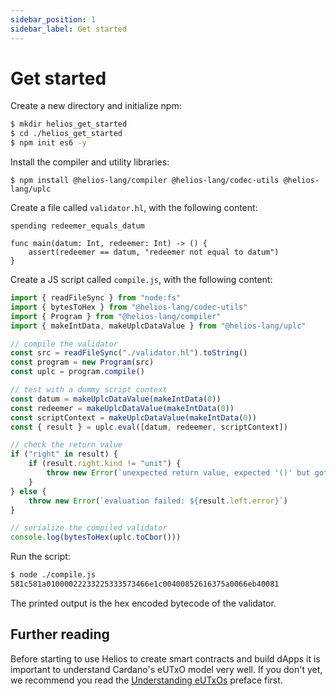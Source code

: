```yaml
---
sidebar_position: 1
sidebar_label: Get started
---
```

# Get started

Create a new directory and initialize npm:
```sh
$ mkdir helios_get_started
$ cd ./helios_get_started
$ npm init es6 -y
```

Install the compiler and utility libraries:
```
$ npm install @helios-lang/compiler @helios-lang/codec-utils @helios-lang/uplc
```

Create a file called `validator.hl`, with the following content:
```helios
spending redeemer_equals_datum

func main(datum: Int, redeemer: Int) -> () {
    assert(redeemer == datum, "redeemer not equal to datum")
}
```

Create a JS script called `compile.js`, with the following content:
```js
import { readFileSync } from "node:fs"
import { bytesToHex } from "@helios-lang/codec-utils"
import { Program } from "@helios-lang/compiler"
import { makeIntData, makeUplcDataValue } from "@helios-lang/uplc"

// compile the validator
const src = readFileSync("./validator.hl").toString()
const program = new Program(src)
const uplc = program.compile()

// test with a dummy script context
const datum = makeUplcDataValue(makeIntData(0))
const redeemer = makeUplcDataValue(makeIntData(0))
const scriptContext = makeUplcDataValue(makeIntData(0))
const { result } = uplc.eval([datum, redeemer, scriptContext])

// check the return value
if ("right" in result) {
    if (result.right.kind != "unit") {
        throw new Error(`unexpected return value, expected '()' but got '${result.right.toString()}'`)
    }
} else {
    throw new Error(`evaluation failed: ${result.left.error}`)
}

// serialize the compiled validator
console.log(bytesToHex(uplc.toCbor()))
```

Run the script:
```sh
$ node ./compile.js
581c581a01000022233225333573466e1c00400852616375a0066eb40081
```

The printed output is the hex encoded bytecode of the validator.

## Further reading

Before starting to use Helios to create smart contracts and build dApps it is important to understand Cardano's eUTxO model very well. If you don't yet, we recommend you read the [Understanding eUTxOs](./understanding-eutxos) preface first.